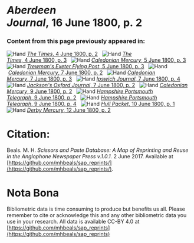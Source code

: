# *Aberdeen Journal*, 16 June 1800, p. 2  
  
### Content from this page previously appeared in:  
![Hand](http://scissorsandpaste.net/wp-content/uploads/2017/06/smallhandpointer.png) [*The Times*, 4 June 1800, p. 2](https://mhbeals.github.io/sap_html/The-Times/The-Times-4-June-1800-p-2)  
![Hand](http://scissorsandpaste.net/wp-content/uploads/2017/06/smallhandpointer.png) [*The Times*, 4 June 1800, p. 3](https://mhbeals.github.io/sap_html/The-Times/The-Times-4-June-1800-p-3)  
![Hand](http://scissorsandpaste.net/wp-content/uploads/2017/06/smallhandpointer.png) [*Caledonian Mercury*, 5 June 1800, p. 3](https://mhbeals.github.io/sap_html/Caledonian-Mercury/Caledonian-Mercury-5-June-1800-p-3)  
![Hand](http://scissorsandpaste.net/wp-content/uploads/2017/06/smallhandpointer.png) [*Trewman's Exeter Flying Post*, 5 June 1800, p. 3](https://mhbeals.github.io/sap_html/Trewman's-Exeter-Flying-Post/Trewman's-Exeter-Flying-Post-5-June-1800-p-3)  
![Hand](http://scissorsandpaste.net/wp-content/uploads/2017/06/smallhandpointer.png) [*Caledonian Mercury*, 7 June 1800, p. 2](https://mhbeals.github.io/sap_html/Caledonian-Mercury/Caledonian-Mercury-7-June-1800-p-2)  
![Hand](http://scissorsandpaste.net/wp-content/uploads/2017/06/smallhandpointer.png) [*Caledonian Mercury*, 7 June 1800, p. 3](https://mhbeals.github.io/sap_html/Caledonian-Mercury/Caledonian-Mercury-7-June-1800-p-3)  
![Hand](http://scissorsandpaste.net/wp-content/uploads/2017/06/smallhandpointer.png) [*Ipswich Journal*, 7 June 1800, p. 4](https://mhbeals.github.io/sap_html/Ipswich-Journal/Ipswich-Journal-7-June-1800-p-4)  
![Hand](http://scissorsandpaste.net/wp-content/uploads/2017/06/smallhandpointer.png) [*Jackson's Oxford Journal*, 7 June 1800, p. 2](https://mhbeals.github.io/sap_html/Jackson's-Oxford-Journal/Jackson's-Oxford-Journal-7-June-1800-p-2)  
![Hand](http://scissorsandpaste.net/wp-content/uploads/2017/06/smallhandpointer.png) [*Caledonian Mercury*, 9 June 1800, p. 2](https://mhbeals.github.io/sap_html/Caledonian-Mercury/Caledonian-Mercury-9-June-1800-p-2)  
![Hand](http://scissorsandpaste.net/wp-content/uploads/2017/06/smallhandpointer.png) [*Hampshire Portsmouth Telegraph*, 9 June 1800, p. 2](https://mhbeals.github.io/sap_html/Hampshire-Portsmouth-Telegraph/Hampshire-Portsmouth-Telegraph-9-June-1800-p-2)  
![Hand](http://scissorsandpaste.net/wp-content/uploads/2017/06/smallhandpointer.png) [*Hampshire Portsmouth Telegraph*, 9 June 1800, p. 4](https://mhbeals.github.io/sap_html/Hampshire-Portsmouth-Telegraph/Hampshire-Portsmouth-Telegraph-9-June-1800-p-4)  
![Hand](http://scissorsandpaste.net/wp-content/uploads/2017/06/smallhandpointer.png) [*Hull Packet*, 10 June 1800, p. 1](https://mhbeals.github.io/sap_html/Hull-Packet/Hull-Packet-10-June-1800-p-1)  
![Hand](http://scissorsandpaste.net/wp-content/uploads/2017/06/smallhandpointer.png) [*Derby Mercury*, 12 June 1800, p. 2](https://mhbeals.github.io/sap_html/Derby-Mercury/Derby-Mercury-12-June-1800-p-2)  


# Citation: 

Beals. M. H. *Scissors and Paste Database: A Map of Reprinting and Reuse in the Anglophone Newspaper Press v.1.0.1.* 2 June 2017. Available at [https://github.com/mhbeals/sap_reprints/](https://github.com/mhbeals/sap_reprints/). 

# Nota Bona

Bibliometric data is time consuming to produce but benefits us all. Please remember to cite or acknowledge this and any other bibliometric data you use in your research. All data is available CC-BY 4.0 at [https://github.com/mhbeals/sap_reprints](https://github.com/mhbeals/sap_reprints)